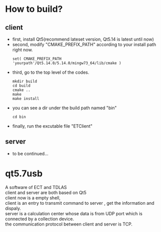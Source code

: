 # How to build? #
## client 
- first, install Qt5(recommend lateset version, Qt5.14 is latest until now)
- second, modify "CMAKE_PREFIX_PATH" according to your install path right now.  
  ```   
  set( CMAKE_PREFIX_PATH 'yourpath'/Qt5.14.0/5.14.0/mingw73_64/lib/cmake )
  ```
- third, go to the top level of the codes. 
  ``` 
  mkdir build
  cd build
  cmake ..
  make
  make install
- you can see a dir under the build path named "bin"
  ```
  cd bin
- finally, run the excutable file "ETClient"
## server
- to be continued...

# qt5.7usb
A software of ECT and TDLAS  
client and server are both based on Qt5  
client now is a empty shell,  
client is an entry to transmit command to server , get the information and dispaly.  
server is a calculation center whose data is from UDP port which is connected by a collection device.  
the communication protocol between client and server is TCP. 
